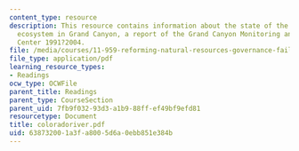 ```yaml
---
content_type: resource
description: This resource contains information about the state of the Colorado river
  ecosystem in Grand Canyon, a report of the Grand Canyon Monitoring and Research
  Center 1991?2004.
file: /media/courses/11-959-reforming-natural-resources-governance-failings-of-scientific-rationalism-and-alternatives-for-building-common-ground-january-iap-2007/638732001a3fa8005d6a0ebb851e384b_coloradoriver.pdf
file_type: application/pdf
learning_resource_types:
- Readings
ocw_type: OCWFile
parent_title: Readings
parent_type: CourseSection
parent_uid: 7fb9f032-93d3-a1b9-88ff-ef49bf9efd81
resourcetype: Document
title: coloradoriver.pdf
uid: 63873200-1a3f-a800-5d6a-0ebb851e384b
---
```

